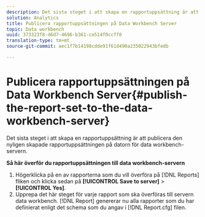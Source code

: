 ```yaml
---
description: Det sista steget i att skapa en rapportuppsättning är att publicera den nyligen skapade rapportuppsättningen på datorn för data workbench-servern.
solution: Analytics
title: Publicera rapportuppsättningen på Data Workbench Server
topic: Data workbench
uuid: 373323f8-d6d7-4696-b361-ce514f0ccff0
translation-type: tm+mt
source-git-commit: aec1f7b14198cdde91f61d490a235022943bfedb

---
```



# Publicera rapportuppsättningen på Data Workbench Server{#publish-the-report-set-to-the-data-workbench-server}

Det sista steget i att skapa en rapportuppsättning är att publicera den nyligen skapade rapportuppsättningen på datorn för data workbench-servern.

**Så här överför du rapportuppsättningen till data workbench-servern**

1. Högerklicka på en av rapporterna som du vill överföra på [!DNL Reports] fliken och klicka sedan på **[!UICONTROL Save to server]** > **[!UICONTROL Yes]**.
1. Upprepa det här steget för varje rapport som ska överföras till servern data workbench.
   [!DNL Report] genererar nu alla rapporter som du har definierat enligt det schema som du angav i [!DNL Report.cfg] filen.
